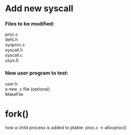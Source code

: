 # Add new syscall
### Files to be modified:
proc.c \
defs.h \
sysproc.c\
syscall.h\
syscall.c\
usys.S

### New user program to test:
user.h \
a new .c file (optional)\
MakeFile


# fork()
how a child process is added to ptable: proc.c -> allocproc()